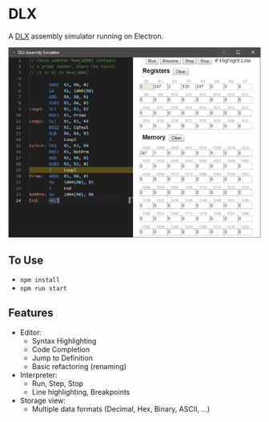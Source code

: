 # DLX
A [DLX](https://en.wikipedia.org/wiki/DLX) assembly simulator running on Electron.

![Screenshot](screenshot.png)

## To Use
* `npm install`
* `npm run start`

## Features
* Editor:
    * Syntax Highlighting
    * Code Completion
    * Jump to Definition
    * Basic refactoring (renaming)
* Interpreter:
    * Run, Step, Stop
    * Line highlighting, Breakpoints
* Storage view:
    * Multiple data formats (Decimal, Hex, Binary, ASCII, ...)
